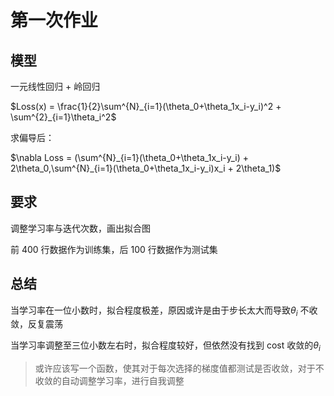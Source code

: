 # 第一次作业

## 模型

一元线性回归 + 岭回归

$Loss(x) = \frac{1}{2}\sum^{N}_{i=1}(\theta_0+\theta_1x_i-y_i)^2 + \sum^{2}_{i=1}\theta_i^2$

求偏导后：

$\nabla Loss = (\sum^{N}_{i=1}(\theta_0+\theta_1x_i-y_i) + 2\theta_0,\sum^{N}_{i=1}(\theta_0+\theta_1x_i-y_i)x_i + 2\theta_1)$

## 要求

调整学习率与迭代次数，画出拟合图

前 400 行数据作为训练集，后 100 行数据作为测试集

## 总结

当学习率在一位小数时，拟合程度极差，原因或许是由于步长太大而导致$\theta_i$ 不收敛，反复震荡

当学习率调整至三位小数左右时，拟合程度较好，但依然没有找到 cost 收敛的$\theta_i$

> 或许应该写一个函数，使其对于每次选择的梯度值都测试是否收敛，对于不收敛的自动调整学习率，进行自我调整
